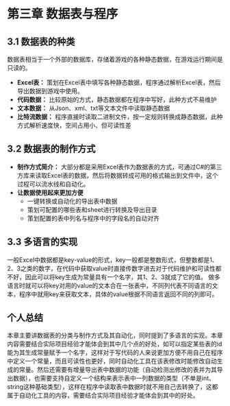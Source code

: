 # 第三章 数据表与程序

## 3.1 数据表的种类
数据表相当于一个外部的数据库，存储着游戏的各种静态数据，在游戏运行期间是只读的。
- **Excel表：** 策划在Excel表中填写各种静态数据，程序通过解析Excel表，然后导出数据到游戏中使用。
- **代码数据：** 比较原始的方式，静态数据都在程序中写好，此种方式不易维护
- **文本数据：** 从Json、xml、txt等文本文件中读取静态数据
- **比特流数据：** 程序直接时读取二进制文件，按一定规则转换成静态数据，此种方式解析速度快，空间占用小、但可读性差

## 3.2 数据表的制作方式
- **制作方式简介：** 大部分都是采用Excel表作为数据表的方式，可通过C#的第三方库来读取Excel表的数据，然后将数据转成可用的格式输出到文件中，这个过程可以流水线和自动化。
- **让数据使用起来更加方便**
  - 一键转换或自动化的导出表中数据
  - 策划可配置的哪些表和sheet进行转换及导出目录
  - 策划配置的表中列名与程序中的字段名的自动对齐

## 3.3 多语言的实现
一般Excel中数据都是key-value的形式，key一般都是整数形式，但整数都是1、2、3之类的数字，在代码中获取value时直接传数字进去对于代码维护和可读性都不好，因此可以将key生成为常量具有一个名字，其1、2、3就成了它的值。
做多语言时就可以将key对用的value的文本合在一张表中，不同列代表不同语言的文本，程序中就用key来获取文本，具体的value根据不同语言返回不同的列即可。

## 个人总结
本章主要讲数据表的分类与制作方式及其自动化，同时提到了多语言的实现。本章内容需要结合实际项目经验才能体会到其中几个点的好处，如可以指定某些表的id能为其生成常量赋予一个名字，这样对于写代码的人来说更加方便不用自己在程序中定义一个常量，而且可读性也更好，同时自动化工具在该表修改时能修改自动生成的常量。然后还需要有增量导出表中数据的功能（自动检测出修改的表并为其导出数据），也需要支持自定义一个结构来表示表中一列数据的类型（不单是int、string这种基础类型），这样在程序中读取表中数据时就不用自己去转换了，这都属于自动化工具的内容，需要结合实际项目经验才能体会到其中的好处。
